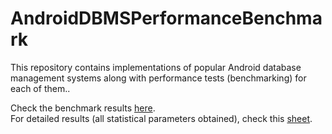 # AndroidDBMSPerformanceBenchmark
This repository contains implementations of popular Android database management systems along with performance tests (benchmarking) for each of them..

Check the benchmark results [here](https://medium.com/@luka.leopoldovic/android-dbms-performance-comparison-using-the-jetpack-benchmark-library-19581bf67443). <br/>
For detailed results (all statistical parameters obtained), check this [sheet](https://docs.google.com/spreadsheets/d/1dBUTe_wXP_-lZSE6Eq7I3fjty9p__TpZxfqRbmE_-Uk/edit#gid=1817884782).

